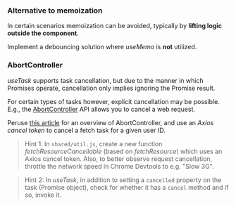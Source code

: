 ### Alternative to memoization

In certain scenarios memoization can be avoided, typically by **lifting logic outside the component**.

Implement a debouncing solution where _useMemo_ is **not** utilized.

### AbortController

_useTask_ supports task cancellation, but due to the manner in which Promises operate, cancellation only implies ignoring the Promise result.

For certain types of tasks however, explicit cancellation may be possible. E.g., the [AbortController](https://developer.mozilla.org/en-US/docs/Web/API/AbortController) API allows you to cancel a web request.

Peruse [this article](https://medium.com/datadriveninvestor/aborting-cancelling-requests-with-fetch-or-axios-db2e93825a36) for an overview of AbortController, and use an _Axios cancel token_ to cancel a fetch task for a given user ID.

> Hint 1: In `shared/util.js`, create a new function _fetchResourceCancellable_ (based on _fetchResource_) which uses an Axios cancel token. Also, to better observe request cancellation, throttle the network speed in Chrome Devtools to e.g. "Slow 3G".

> Hint 2: In _useTask_, in addition to setting a `cancelled` property on the task (Promise object), check for whether it has a `cancel` method and if so, invoke it.
